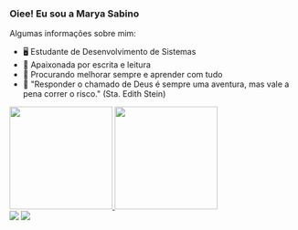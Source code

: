 ### Oiee! Eu sou a Marya Sabino


Algumas informações sobre mim:

- 🖥️ Estudante de Desenvolvimento de Sistemas
- 📜 Apaixonada por escrita e leitura
- 🍂 Procurando melhorar sempre e aprender com tudo 
- 🌻 "Responder o chamado de Deus é sempre uma aventura, mas vale a pena correr o risco." (Sta. Edith Stein)

<div>
  <a href="https://github.com/mahsabino">
    <img height="180em" src="https://github-readme-stats.vercel.app/api?username=mahsabino&show_icons-true&theme=synthwave&include_all_commits-true&count_private=true"/>
   <img height="180em" src="https://github-readme-stats.vercel.app/api/top-langs/?username=mahsabino&&hide_progress=true&theme=synthwave"/>
</div>
  
  <div>
    <a href="https://www.instagram.com/maryaaclara.sabino/" target="_blank"><img src="https://img.shields.io/badge/Instagram-E4405F?style=for-the-badge&logo=instagram&logoColor=white" target="_blank"></a>
      <a href="https://mail.google.com/mail/u/0/#inbox" target="_blank"><img src="https://img.shields.io/badge/Gmail-D14836?style=for-the-badge&logo=gmail&logoColor=white" target="_blank"></a>
  </div>

